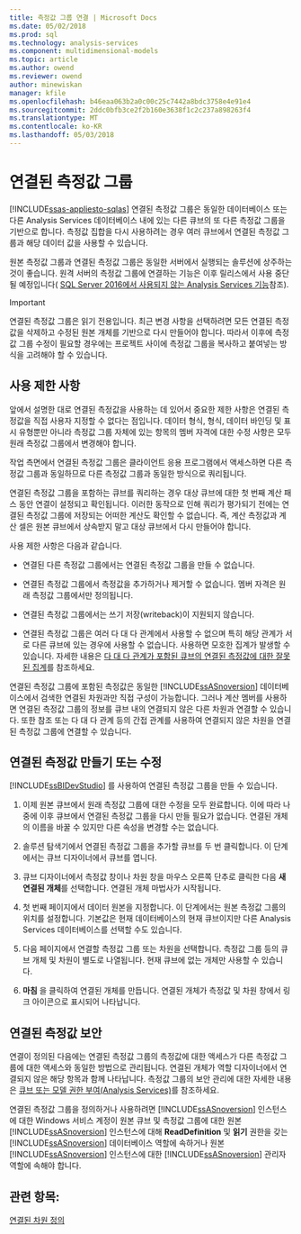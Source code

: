 ```yaml
---
title: 측정값 그룹 연결 | Microsoft Docs
ms.date: 05/02/2018
ms.prod: sql
ms.technology: analysis-services
ms.component: multidimensional-models
ms.topic: article
ms.author: owend
ms.reviewer: owend
author: minewiskan
manager: kfile
ms.openlocfilehash: b46eaa063b2a0c00c25c7442a8bdc3758e4e91e4
ms.sourcegitcommit: 2ddc0bfb3ce2f2b160e3638f1c2c237a898263f4
ms.translationtype: MT
ms.contentlocale: ko-KR
ms.lasthandoff: 05/03/2018
---
```

# <a name="linked-measure-groups"></a>연결된 측정값 그룹
[!INCLUDE[ssas-appliesto-sqlas](../../includes/ssas-appliesto-sqlas.md)]
  연결된 측정값 그룹은 동일한 데이터베이스 또는 다른 Analysis Services 데이터베이스 내에 있는 다른 큐브의 또 다른 측정값 그룹을 기반으로 합니다. 측정값 집합을 다시 사용하려는 경우 여러 큐브에서 연결된 측정값 그룹과 해당 데이터 값을 사용할 수 있습니다.  
  
 원본 측정값 그룹과 연결된 측정값 그룹은 동일한 서버에서 실행되는 솔루션에 상주하는 것이 좋습니다. 원격 서버의 측정값 그룹에 연결하는 기능은 이후 릴리스에서 사용 중단될 예정입니다( [SQL Server 2016에서 사용되지 않는 Analysis Services 기능](../../analysis-services/deprecated-analysis-services-features-in-sql-server-2016.md)참조).  
  
> [!IMPORTANT]  
>  연결된 측정값 그룹은 읽기 전용입니다. 최근 변경 사항을 선택하려면 모든 연결된 측정값을 삭제하고 수정된 원본 개체를 기반으로 다시 만들어야 합니다. 따라서 이후에 측정값 그룹 수정이 필요할 경우에는 프로젝트 사이에 측정값 그룹을 복사하고 붙여넣는 방식을 고려해야 할 수 있습니다.  
  
## <a name="usage-limitations"></a>사용 제한 사항  
 앞에서 설명한 대로 연결된 측정값을 사용하는 데 있어서 중요한 제한 사항은 연결된 측정값을 직접 사용자 지정할 수 없다는 점입니다. 데이터 형식, 형식, 데이터 바인딩 및 표시 유형뿐만 아니라 측정값 그룹 자체에 있는 항목의 멤버 자격에 대한 수정 사항은 모두 원래 측정값 그룹에서 변경해야 합니다.  
  
 작업 측면에서 연결된 측정값 그룹은 클라이언트 응용 프로그램에서 액세스하면 다른 측정값 그룹과 동일하므로 다른 측정값 그룹과 동일한 방식으로 쿼리됩니다.  
  
 연결된 측정값 그룹을 포함하는 큐브를 쿼리하는 경우 대상 큐브에 대한 첫 번째 계산 패스 동안 연결이 설정되고 확인됩니다. 이러한 동작으로 인해 쿼리가 평가되기 전에는 연결된 측정값 그룹에 저장되는 어떠한 계산도 확인할 수 없습니다. 즉, 계산 측정값과 계산 셀은 원본 큐브에서 상속받지 말고 대상 큐브에서 다시 만들어야 합니다.  
  
 사용 제한 사항은 다음과 같습니다.  
  
-   연결된 다른 측정값 그룹에서는 연결된 측정값 그룹을 만들 수 없습니다.  
  
-   연결된 측정값 그룹에서 측정값을 추가하거나 제거할 수 없습니다. 멤버 자격은 원래 측정값 그룹에서만 정의됩니다.  
  
-   연결된 측정값 그룹에서는 쓰기 저장(writeback)이 지원되지 않습니다.  
  
-   연결된 측정값 그룹은 여러 다 대 다 관계에서 사용할 수 없으며 특히 해당 관계가 서로 다른 큐브에 있는 경우에 사용할 수 없습니다. 사용하면 모호한 집계가 발생할 수 있습니다. 자세한 내용은 [다 대 다 관계가 포함된 큐브의 연결된 측정값에 대한 잘못된 집계](http://social.technet.microsoft.com/wiki/contents/articles/22911.incorrect-amounts-for-linked-measures-in-cubes-containing-many-to-many-relationships-ssas-troubleshooting.aspx)를 참조하세요.  
  
 연결된 측정값 그룹에 포함된 측정값은 동일한 [!INCLUDE[ssASnoversion](../../includes/ssasnoversion-md.md)] 데이터베이스에서 검색한 연결된 차원과만 직접 구성이 가능합니다. 그러나 계산 멤버를 사용하면 연결된 측정값 그룹의 정보를 큐브 내의 연결되지 않은 다른 차원과 연결할 수 있습니다. 또한 참조 또는 다 대 다 관계 등의 간접 관계를 사용하여 연결되지 않은 차원을 연결된 측정값 그룹에 연결할 수 있습니다.  
  
## <a name="create-or-modify-a-linked-measure"></a>연결된 측정값 만들기 또는 수정  
 [!INCLUDE[ssBIDevStudio](../../includes/ssbidevstudio-md.md)] 를 사용하여 연결된 측정값 그룹을 만들 수 있습니다.  
  
1.  이제 원본 큐브에서 원래 측정값 그룹에 대한 수정을 모두 완료합니다. 이에 따라 나중에 이후 큐브에서 연결된 측정값 그룹을 다시 만들 필요가 없습니다. 연결된 개체의 이름을 바꿀 수 있지만 다른 속성을 변경할 수는 없습니다.  
  
2.  솔루션 탐색기에서 연결된 측정값 그룹을 추가할 큐브를 두 번 클릭합니다. 이 단계에서는 큐브 디자이너에서 큐브를 엽니다.  
  
3.  큐브 디자이너에서 측정값 창이나 차원 창을 마우스 오른쪽 단추로 클릭한 다음 **새 연결된 개체**를 선택합니다. 연결된 개체 마법사가 시작됩니다.  
  
4.  첫 번째 페이지에서 데이터 원본을 지정합니다. 이 단계에서는 원본 측정값 그룹의 위치를 설정합니다. 기본값은 현재 데이터베이스의 현재 큐브이지만 다른 Analysis Services 데이터베이스를 선택할 수도 있습니다.  
  
5.  다음 페이지에서 연결할 측정값 그룹 또는 차원을 선택합니다. 측정값 그룹 등의 큐브 개체 및 차원이 별도로 나열됩니다. 현재 큐브에 없는 개체만 사용할 수 있습니다.  
  
6.  **마침** 을 클릭하여 연결된 개체를 만듭니다. 연결된 개체가 측정값 및 차원 창에서 링크 아이콘으로 표시되어 나타납니다.  
  
## <a name="secure-a-linked-measure"></a>연결된 측정값 보안  
 연결이 정의된 다음에는 연결된 측정값 그룹의 측정값에 대한 액세스가 다른 측정값 그룹에 대한 액세스와 동일한 방법으로 관리됩니다. 연결된 개체가 역할 디자이너에서 연결되지 않은 해당 항목과 함께 나타납니다. 측정값 그룹의 보안 관리에 대한 자세한 내용은 [큐브 또는 모델 권한 부여&#40;Analysis Services&#41;](../../analysis-services/multidimensional-models/grant-cube-or-model-permissions-analysis-services.md)를 참조하세요.  
  
 연결된 측정값 그룹을 정의하거나 사용하려면 [!INCLUDE[ssASnoversion](../../includes/ssasnoversion-md.md)] 인스턴스에 대한 Windows 서비스 계정이 원본 큐브 및 측정값 그룹에 대한 원본 [!INCLUDE[ssASnoversion](../../includes/ssasnoversion-md.md)] 인스턴스에 대해 **ReadDefinition** 및 **읽기** 권한을 갖는 [!INCLUDE[ssASnoversion](../../includes/ssasnoversion-md.md)] 데이터베이스 역할에 속하거나 원본 [!INCLUDE[ssASnoversion](../../includes/ssasnoversion-md.md)] 인스턴스에 대한 [!INCLUDE[ssASnoversion](../../includes/ssasnoversion-md.md)] 관리자 역할에 속해야 합니다.  
  
## <a name="see-also"></a>관련 항목:  
 [연결된 차원 정의](../../analysis-services/multidimensional-models/define-linked-dimensions.md)  
  
  
